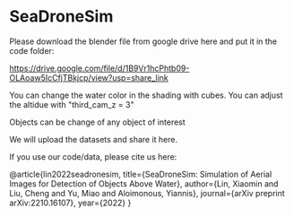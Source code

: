 # SeaDroneSim
Please download the blender file from google drive here and put it in the code folder:

https://drive.google.com/file/d/1B9Vr1hcPhtb09-OLAoaw5IcCfjTBkjcp/view?usp=share_link

You can change the water color in the shading with cubes. 
You can adjust the altidue with "third_cam_z = 3"

Objects can be change of any object of interest

We will upload the datasets and share it here.

If you use our code/data, please cite us here:


@article{lin2022seadronesim,
  title={SeaDroneSim: Simulation of Aerial Images for Detection of Objects Above Water},
  author={Lin, Xiaomin and Liu, Cheng and Yu, Miao and Aloimonous, Yiannis},
  journal={arXiv preprint arXiv:2210.16107},
  year={2022}
}
